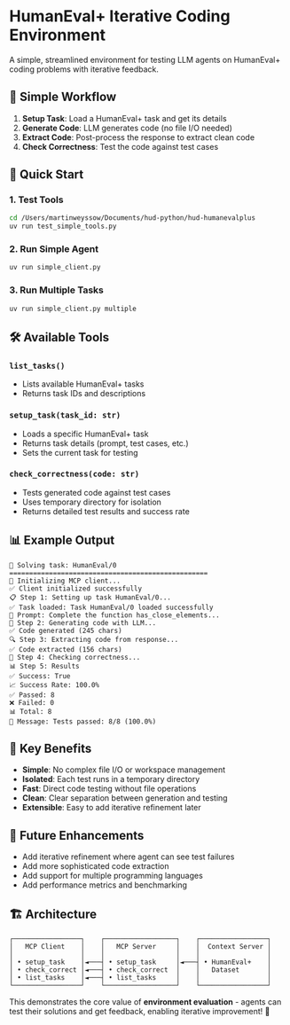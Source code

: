 # HumanEval+ Iterative Coding Environment

A simple, streamlined environment for testing LLM agents on HumanEval+ coding problems with iterative feedback.

## 🎯 **Simple Workflow**

1. **Setup Task**: Load a HumanEval+ task and get its details
2. **Generate Code**: LLM generates code (no file I/O needed)
3. **Extract Code**: Post-process the response to extract clean code
4. **Check Correctness**: Test the code against test cases

## 🚀 **Quick Start**

### 1. Test Tools
```bash
cd /Users/martinweyssow/Documents/hud-python/hud-humanevalplus
uv run test_simple_tools.py
```

### 2. Run Simple Agent
```bash
uv run simple_client.py
```

### 3. Run Multiple Tasks
```bash
uv run simple_client.py multiple
```

## 🛠️ **Available Tools**

### `list_tasks()`
- Lists available HumanEval+ tasks
- Returns task IDs and descriptions

### `setup_task(task_id: str)`
- Loads a specific HumanEval+ task
- Returns task details (prompt, test cases, etc.)
- Sets the current task for testing

### `check_correctness(code: str)`
- Tests generated code against test cases
- Uses temporary directory for isolation
- Returns detailed test results and success rate

## 📊 **Example Output**

```
🚀 Solving task: HumanEval/0
==================================================
🔌 Initializing MCP client...
✅ Client initialized successfully
📋 Step 1: Setting up task HumanEval/0...
✅ Task loaded: Task HumanEval/0 loaded successfully
📝 Prompt: Complete the function has_close_elements...
🤖 Step 2: Generating code with LLM...
✅ Code generated (245 chars)
🔍 Step 3: Extracting code from response...
✅ Code extracted (156 chars)
🧪 Step 4: Checking correctness...
📊 Step 5: Results
✅ Success: True
📈 Success Rate: 100.0%
✅ Passed: 8
❌ Failed: 0
📊 Total: 8
💬 Message: Tests passed: 8/8 (100.0%)
```

## 🎯 **Key Benefits**

- **Simple**: No complex file I/O or workspace management
- **Isolated**: Each test runs in a temporary directory
- **Fast**: Direct code testing without file operations
- **Clean**: Clear separation between generation and testing
- **Extensible**: Easy to add iterative refinement later

## 🔄 **Future Enhancements**

- Add iterative refinement where agent can see test failures
- Add more sophisticated code extraction
- Add support for multiple programming languages
- Add performance metrics and benchmarking

## 🏗️ **Architecture**

```
┌─────────────────┐    ┌──────────────────┐    ┌─────────────────┐
│   MCP Client    │    │   MCP Server     │    │  Context Server │
│                 │    │                  │    │                 │
│ • setup_task    │◄───┤ • setup_task     │◄───┤ • HumanEval+    │
│ • check_correct │◄───┤ • check_correct  │    │   Dataset       │
│ • list_tasks    │◄───┤ • list_tasks     │    │                 │
└─────────────────┘    └──────────────────┘    └─────────────────┘
```

This demonstrates the core value of **environment evaluation** - agents can test their solutions and get feedback, enabling iterative improvement! 🚀
